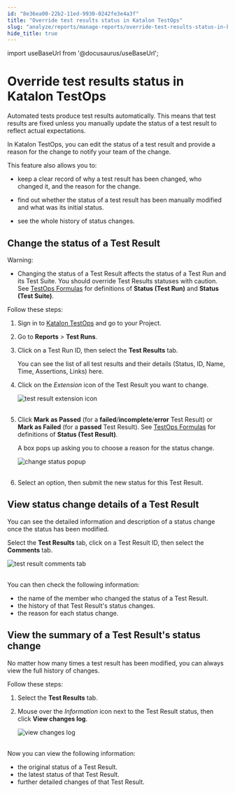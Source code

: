 ```yaml
---
id: "8e36ea00-22b2-11ed-9930-0242fe3e4a3f"
title: "Override test results status in Katalon TestOps"
slug: "analyze/reports/manage-reports/override-test-results-status-in-katalon-testops"
hide_title: true
---
```

import useBaseUrl from '@docusaurus/useBaseUrl';


# <a id="id" class="anchor_top_offset"/><a id="ariaid-title1" class="anchor_top_offset"/>Override test results status in <span xmlns="http://www.w3.org/1999/xhtml" className="ph">Katalon TestOps</span> 

<p xmlns="http://www.w3.org/1999/xhtml" className="p">Automated tests produce test results automatically. This means   that test results are fixed unless you manually update the status   of a test result to reflect actual expectations.</p> 
<p xmlns="http://www.w3.org/1999/xhtml" className="p">In Katalon TestOps, you can edit the status of a test result and   provide a reason for the change to notify your team of the   change.</p> 
<p xmlns="http://www.w3.org/1999/xhtml" className="p">This feature also allows you to:</p> 
<ul xmlns="http://www.w3.org/1999/xhtml" className="ul"><li className="li">     <p className="p">keep a clear record of why a test result has been changed, who       changed it, and the reason for the change.</p>   </li><li className="li">     <p className="p">find out whether the status of a test result has been manually       modified and what was its initial status.</p>   </li><li className="li">     <p className="p">see the whole history of status changes.</p>   </li></ul> 

## <a id="id_1" class="anchor_top_offset"/>Change the status of a Test Result

<div xmlns="http://www.w3.org/1999/xhtml" className="note warning note_warning"><span className="note__title">Warning:</span> 
  <ul className="ul"><li className="li">
      <p className="p">Changing the status of a Test Result affects the status of a Test Run and its Test Suite. You should override Test Results statuses with caution. See <a className="xref" href="/get-started/terminology-and-formulas#id_2">TestOps Formulas</a> for definitions of <strong className="ph b">Status (Test Run)</strong> and <strong className="ph b">Status (Test Suite)</strong>.</p>
    </li></ul>
</div>
<p xmlns="http://www.w3.org/1999/xhtml" className="p">Follow these steps:</p> 
<ol xmlns="http://www.w3.org/1999/xhtml" className="ol"><li className="li">     <p className="p">Sign in to <a className="xref j-external-link" href="https://testops.katalon.io/login" target="_blank">Katalon TestOps</a> and go to your Project.</p>   </li><li className="li">     <p className="p">Go to <strong className="ph b">Reports</strong> &gt; <strong className="ph b">Test Runs</strong>.</p>   </li><li className="li">     <p className="p">Click on a Test Run ID, then select the <strong className="ph b">Test Results</strong> tab.</p>     <p className="p">You can see the list of all test results and their details (Status, ID, Name, Time, Assertions, Links) here.</p>   </li><li className="li">     <p className="p">Click on the <em className="ph i">Extension</em> icon of the Test Result you want to change.</p>     <p className="p"> <img className="image" src={useBaseUrl("https://github.com/katalon-studio/docs-images/raw/master/katalon-analytics/docs/testops-nov-release-override-test-result/extension-icon-change-test-result-status-2.png")} alt="test result extension icon" /><br /><br />     </p>   </li><li className="li">     <p className="p">Click <strong className="ph b">Mark as Passed</strong> (for a <strong className="ph b">failed</strong>/<strong className="ph b">incomplete</strong>/<strong className="ph b">error</strong> Test Result) or <strong className="ph b">Mark as Failed</strong> (for a <strong className="ph b">passed</strong> Test Result). See <a className="xref" href="/get-started/terminology-and-formulas#id_2">TestOps Formulas</a> for definitions of <strong className="ph b">Status (Test Result)</strong>.</p>     <p className="p">A box pops up asking you to choose a reason for the status change.</p>     <p className="p"> <img className="image" src={useBaseUrl("https://github.com/katalon-studio/docs-images/raw/master/katalon-analytics/docs/testops-nov-release-override-test-result/change-test-result-status-popup-2.png")} alt="change status popup" /><br /><br />     </p>   </li><li className="li">     <p className="p">Select an option, then submit the new status for this Test Result.</p>   </li></ol> 

## <a id="id_2" class="anchor_top_offset"/>View status change details of a Test Result

<p xmlns="http://www.w3.org/1999/xhtml" className="p">You can see the detailed information and description of a status change once the status has been modified.</p> 
<p xmlns="http://www.w3.org/1999/xhtml" className="p">Select the <strong className="ph b">Test Results</strong> tab, click on a Test Result ID, then select the <strong className="ph b">Comments</strong> tab.</p> 
<p xmlns="http://www.w3.org/1999/xhtml" className="p"> <img className="image" src={useBaseUrl("https://github.com/katalon-studio/docs-images/raw/master/katalon-analytics/docs/testops-nov-release-override-test-result/Description-2.png")} alt="test result comments tab" /><br /><br /> </p> 
<p xmlns="http://www.w3.org/1999/xhtml" className="p">You can then check the following information:</p> 
<ul xmlns="http://www.w3.org/1999/xhtml" className="ul"><li className="li">the name of the member who changed the status of a Test Result.</li><li className="li">the history of that Test Result's status changes.</li><li className="li">the reason for each status change.</li></ul> 

## <a id="id_3" class="anchor_top_offset"/>View the summary of a Test Result's status change

<p xmlns="http://www.w3.org/1999/xhtml" className="p">No matter how many times a test result has been modified, you can always view the full history of changes.</p> 
<p xmlns="http://www.w3.org/1999/xhtml" className="p">Follow these steps:</p> 
<ol xmlns="http://www.w3.org/1999/xhtml" className="ol"><li className="li">     <p className="p">Select the <strong className="ph b">Test Results</strong> tab.</p>   </li><li className="li">     <p className="p">Mouse over the <em className="ph i">Information</em> icon next to the Test Result status, then click <strong className="ph b">View changes log</strong>.</p>     <p className="p"> <img className="image" src={useBaseUrl("https://github.com/katalon-studio/docs-images/raw/master/katalon-analytics/docs/testops-nov-release-override-test-result/View%2520key%2520information-2.png")} alt="view changes log" /><br /><br />     </p>   </li></ol> 
<p xmlns="http://www.w3.org/1999/xhtml" className="p">Now you can view the following information:</p> 
<ul xmlns="http://www.w3.org/1999/xhtml" className="ul"><li className="li">the original status of a Test Result.</li><li className="li">the latest status of that Test Result.</li><li className="li">further detailed changes of that Test Result.</li></ul> 
